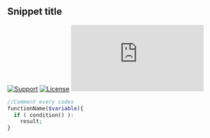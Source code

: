 ## Snippet title
[![Support](https://img.shields.io/badge/contact-Dede%20Wiweka-blueviolet)](https://dede.wiweka.com/development) [![License](https://img.shields.io/github/license/dedewiweka/snippets?color=brightgreen)](https://github.com/dedewiweka/snippets/blob/main/LICENSE) ![File size](https://img.shields.io/github/size/dedewiweka/snippets/snippets-template.md) 

```php
//Comment every codes
functionName($variable){
  if ( condition() ):
    result;
}
```